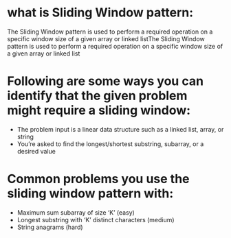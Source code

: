 # what is Sliding Window pattern:
The Sliding Window pattern is used to perform a required operation on a specific window size of a given array or linked listThe Sliding Window pattern is used to perform a required operation on a specific window size of a given array or linked list

# Following are some ways you can identify that the given problem might require a sliding window:

- The problem input is a linear data structure such as a linked list, array, or string
- You’re asked to find the longest/shortest substring, subarray, or a desired value

# Common problems you use the sliding window pattern with:

- Maximum sum subarray of size ‘K’ (easy)
- Longest substring with ‘K’ distinct characters (medium)
- String anagrams (hard)
